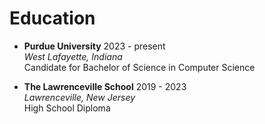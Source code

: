 # Education

- **Purdue University** 2023 - present  
*West Lafayette, Indiana*  
Candidate for Bachelor of Science in Computer Science

- **The Lawrenceville School** 2019 - 2023  
*Lawrenceville, New Jersey*  
High School Diploma
